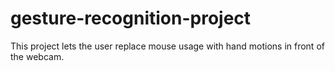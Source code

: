 # gesture-recognition-project
This project lets the user replace mouse usage with hand motions in front of the webcam.
